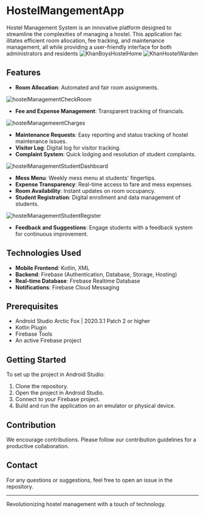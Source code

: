 # HostelMangementApp
Hostel Management System is an innovative platform designed to streamline the complexities of managing a hostel. This application fac
ilitates efficient room allocation, fee tracking, and maintenance management, all while providing a user-friendly interface for both administrators and residents
![KhanBoysHostelHome](https://github.com/Aban3049/HostelMangementApp/assets/157634467/5b9025f3-cb93-4a05-a93f-0b5d2e9e1ffa)
![KhanHostelWarden](https://github.com/Aban3049/HostelMangementApp/assets/157634467/d3dee88a-54e9-4b6c-85b9-d6787adfc9be)

## Features
- **Room Allocation**: Automated and fair room assignments.
  
![hostelManagementCheckRoom](https://github.com/Aban3049/HostelMangementApp/assets/157634467/2879f087-2757-46d9-86a2-25aad07780ec)
  
- **Fee and Expense Management**: Transparent tracking of financials.
  
![hostelManagemeentCharges](https://github.com/Aban3049/HostelMangementApp/assets/157634467/1b21c863-2cdc-4871-88fc-facfbe39b2fd)

- **Maintenance Requests**: Easy reporting and status tracking of hostel maintenance issues.
- **Visitor Log**: Digital log for visitor tracking.
- **Complaint System**: Quick lodging and resolution of student complaints.
  
![hostelManagementStudentDashboard](https://github.com/Aban3049/HostelMangementApp/assets/157634467/83f26ce4-faf6-4e5d-9888-c278187744a2)

- **Mess Menu**: Weekly mess menu at students' fingertips.
- **Expense Transparency**: Real-time access to fare and mess expenses.
- **Room Availability**: Instant updates on room occupancy.
- **Student Registration**: Digital enrollment and data management of students.
  
![hostelManagementStudentRegister](https://github.com/Aban3049/HostelMangementApp/assets/157634467/9beeb4fc-3380-41a1-bb10-bffd0447c7ba)
 
- **Feedback and Suggestions**: Engage students with a feedback system for continuous improvement.

## Technologies Used
- **Mobile Frontend**: Kotlin, XML
- **Backend**: Firebase (Authentication, Database, Storage, Hosting)
- **Real-time Database**: Firebase Realtime Database
- **Notifications**: Firebase Cloud Messaging

## Prerequisites
- Android Studio Arctic Fox | 2020.3.1 Patch 2 or higher
- Kotlin Plugin
- Firebase Tools
- An active Firebase project

## Getting Started
To set up the project in Android Studio:
1. Clone the repository.
2. Open the project in Android Studio.
3. Connect to your Firebase project.
4. Build and run the application on an emulator or physical device.

## Contribution
We encourage contributions. Please follow our contribution guidelines for a productive collaboration.

## Contact
For any questions or suggestions, feel free to open an issue in the repository.

---

Revolutionizing hostel management with a touch of technology.
